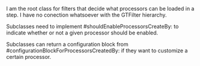 I am the root class for filters that decide what processors can be loaded in a step. I have no conection whatsoever with the GTFilter hierarchy.

Subclasses need to implement #shouldEnableProcessorsCreateBy: to indicate whether or not a given processor should be enabled.

Subclasses can return a configuration block from #configurationBlockForProcessorsCreatedBy: if they want to customize a certain processor.